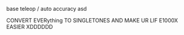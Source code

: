 
base teleop / auto
accuracy asd

CONVERT EVERything TO SINGLETONES AND MAKE UR LIF E1000X EASIER XDDDDDD